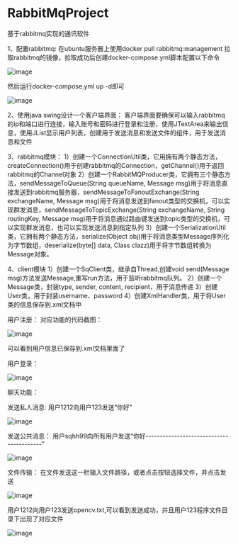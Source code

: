 # RabbitMqProject
基于rabbitmq实现的通讯软件

1、配置rabbitmq: 在ubuntu服务器上使用docker pull rabbitmq:management 拉取rabbitmq的镜像，拉取成功后创建docker-compose.yml脚本配置以下命令

 ![image](https://github.com/user-attachments/assets/5020c393-d4be-49f4-bf1e-c813834eaecc)

然后运行docker-compose.yml up -d即可

 ![image](https://github.com/user-attachments/assets/c960d5e7-6f85-4e47-88f6-36098ec5cec2)


2、使用java swing设计一个客户端界面：
客户端界面要确保可以输入rabbitmq的ip和端口进行连接，输入账号和密码进行登录和注册，使用JTextArea来输出信息，使用JList显示用户列表，创建用于发送消息和发送文件的组件，用于发送消息和文件

3、rabbitmq模块：
1）创建一个ConnectionUtil类，它用拥有两个静态方法，createConnection()用于创建rabbitmq的Connection，getChannel()用于返回rabbitmq的Channel对象
2）创建一个RabbitMQProducer类，它拥有三个静态方法，sendMessageToQueue(String queueName, Message msg)用于将消息直接发送到rabbitmq服务器，sendMessageToFanoutExchange(String exchangeName, Message msg)用于将消息发送到fanout类型的交换机，可以实现群发消息，sendMessageToTopicExchange(String exchangeName, String routingKey, Message msg)用于将消息通过路由键发送到topic类型的交换机，可以实现群发消息，也可以实现发送消息到指定队列
3）创建一个SerializationUtil类，它拥有两个静态方法，serialize(Object obj)用于将消息类型Message序列化为字节数组，deserialize(byte[] data, Class<T> clazz)用于将字节数组转换为Message对象。

4、client模块
1）创建一个SqClient类，继承自Thread,创建void send(Message msg)方法发送Message,重写run方法，用于监听rabbitmq队列。
2）创建一个Message类，封装type, sender, content, recipient，用于消息传递
3）创建User类，用于封装username、password
4）创建XmlHandler类，用于将User类的信息保存到.xml文档中

用户注册：
对应功能的代码截图：

 ![image](https://github.com/user-attachments/assets/6876e019-0edd-4504-81ea-8334df937f9e)

可以看到用户信息已保存到.xml文档里面了
 

用户登录：

 ![image](https://github.com/user-attachments/assets/5f1d84e6-7437-4c26-8b1d-ebd6f962f563)


聊天功能：

发送私人消息:
用户1212向用户123发送“你好”

 ![image](https://github.com/user-attachments/assets/09f2a692-14f9-4cb1-b0f1-d655190f4e5f)

发送公共消息：
用户sqhh99向所有用户发送“你好-----------------------------------------”

 ![image](https://github.com/user-attachments/assets/6a323a6c-0e88-46e3-8b54-88102890db5c)


文件传输：
在文件发送这一栏输入文件路径，或者点击按钮选择文件，并点击发送

 ![image](https://github.com/user-attachments/assets/2c5f2fa8-99b6-41cb-b024-8a947f33bbac)

用户1212向用户123发送opencv.txt,可以看到发送成功，并且用户123程序文件目录下出现了对应文件

 ![image](https://github.com/user-attachments/assets/32469940-a12c-4ecc-a872-422510d8aec5)





